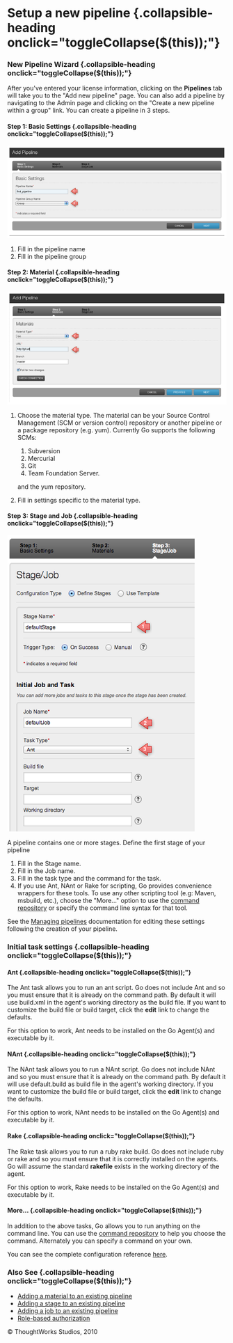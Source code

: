 
 

Setup a new pipeline {.collapsible-heading onclick="toggleCollapse($(this));"}
====================

### New Pipeline Wizard {.collapsible-heading onclick="toggleCollapse($(this));"}

After you've entered your license information, clicking on the
**Pipelines** tab will take you to the "Add new pipeline" page. You can
also add a pipeline by navigating to the Admin page and clicking on the
"Create a new pipeline within a group" link. You can create a pipeline
in 3 steps.

#### Step 1: Basic Settings {.collapsible-heading onclick="toggleCollapse($(this));"}

![](../resources/images/cruise/admin/new_pipeline_1.png)

1.  Fill in the pipeline name
2.  Fill in the pipeline group

#### Step 2: Material {.collapsible-heading onclick="toggleCollapse($(this));"}

![](../resources/images/cruise/admin/new_pipeline_2.png)

1.  Choose the material type. The material can be your Source Control
    Management (SCM or version control) repository or another pipeline
    or a package repository (e.g. yum).
    Currently Go supports the following SCMs:
    1.  Subversion
    2.  Mercurial
    3.  Git
    4.  Team Foundation Server.

    and the yum repository.
2.  Fill in settings specific to the material type.

#### Step 3: Stage and Job {.collapsible-heading onclick="toggleCollapse($(this));"}

![](../resources/images/cruise/admin/new_pipeline_3.png)

A pipeline contains one or more stages. Define the first stage of your
pipeline

1.  Fill in the Stage name.
2.  Fill in the Job name.
3.  Fill in the task type and the command for the task.
4.  If you use Ant, NAnt or Rake for scripting, Go provides convenience
    wrappers for these tools. To use any other scripting tool (e.g:
    Maven, msbuild, etc.), choose the "More..." option to use the
    [command repository](../advanced_usage/command_repository.html) or specify the command
    line syntax for that tool.

See the [Managing pipelines](managing_pipelines.html) documentation for
editing these settings following the creation of your pipeline.

### Initial task settings {.collapsible-heading onclick="toggleCollapse($(this));"}

#### Ant {.collapsible-heading onclick="toggleCollapse($(this));"}

The Ant task allows you to run an ant script. Go does not include Ant
and so you must ensure that it is already on the command path. By
default it will use build.xml in the agent's working directory as the
build file. If you want to customize the build file or build target,
click the **edit** link to change the defaults.

For this option to work, Ant needs to be installed on the Go Agent(s)
and executable by it.

#### NAnt {.collapsible-heading onclick="toggleCollapse($(this));"}

The NAnt task allows you to run a NAnt script. Go does not include NAnt
and so you must ensure that it is already on the command path. By
default it will use default.build as build file in the agent's working
directory. If you want to customize the build file or build target,
click the **edit** link to change the defaults.

For this option to work, NAnt needs to be installed on the Go Agent(s)
and executable by it.

#### Rake {.collapsible-heading onclick="toggleCollapse($(this));"}

The Rake task allows you to run a ruby rake build. Go does not include
ruby or rake and so you must ensure that it is correctly installed on
the agents. Go will assume the standard **rakefile** exists in the
working directory of the agent.

For this option to work, Rake needs to be installed on the Go Agent(s)
and executable by it.

#### More... {.collapsible-heading onclick="toggleCollapse($(this));"}

In addition to the above tasks, Go allows you to run anything on the
command line. You can use the [command
repository](../advanced_usage/command_repository.html) to help you choose the command.
Alternately you can specify a command on your own.

You can see the complete configuration reference
[here](configuration_reference.html).

### Also See {.collapsible-heading onclick="toggleCollapse($(this));"}

-   [Adding a material to an existing pipeline](admin_add_material.html)
-   [Adding a stage to an existing pipeline](admin_add_stage.html)
-   [Adding a job to an existing pipeline](admin_add_job.html)
-   [Role-based authorization](../configuration/dev_authorization.html)

© ThoughtWorks Studios, 2010

